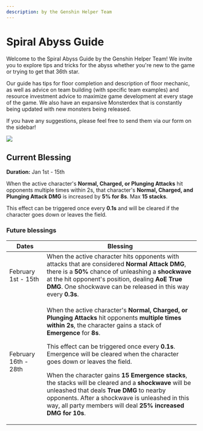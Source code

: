 ```yaml
---
description: by the Genshin Helper Team
---
```


# Spiral Abyss Guide

Welcome to the Spiral Abyss Guide by the Genshin Helper Team! We invite you to explore tips and tricks for the abyss whether you're new to the game or trying to get that 36th star.&#x20;

Our guide has tips for floor completion and description of floor mechanic, as well as advice on team building (with specific team examples) and resource investment advice to maximize game development at every stage of the game. We also have an expansive Monsterdex that is constantly being updated with new monsters being released.&#x20;

If you have any suggestions, please feel free to send them via our form on the sidebar!

![](.gitbook/assets/spiral\_abyss\_banner\_no\_text.jpg)

## Current Blessing

**Duration:** Jan 1st - 15th

When the active character's **Normal, Charged, or Plunging Attacks** hit opponents multiple times within 2s, that character's **Normal, Charged, and Plunging Attack DMG** is increased by **5% for 8s**. Max **15 stacks**.

This effect can be triggered once every **0.1s** and will be cleared if the character goes down or leaves the field.

### Future blessings

| Dates                | Blessing                                                                                                                                                                                                                                                                                                                                                                                                                                                                                                                                                                                                                                                                                                                 |
| -------------------- | ------------------------------------------------------------------------------------------------------------------------------------------------------------------------------------------------------------------------------------------------------------------------------------------------------------------------------------------------------------------------------------------------------------------------------------------------------------------------------------------------------------------------------------------------------------------------------------------------------------------------------------------------------------------------------------------------------------------------ |
| February 1st - 15th  | When the active character hits opponents with attacks that are considered **Normal Attack DMG**, there is a **50%** chance of unleashing a **shockwave** at the hit opponent's position, dealing **AoE True DMG**. One shockwave can be released in this way every **0.3s**.                                                                                                                                                                                                                                                                                                                                                                                                                                             |
| February 16th - 28th | <p>When the active character's <strong>Normal, Charged, or Plunging Attacks</strong> hit opponents <strong>multiple times within 2s</strong>, the character gains a stack of <strong>Emergence</strong> for <strong>8s</strong>. </p><p>This effect can be triggered once every <strong>0.1s</strong>. Emergence will be cleared when the character goes down or leaves the field. </p><p>When the character gains <strong>15 Emergence stacks</strong>, the stacks will be cleared and a <strong>shockwave</strong> will be unleashed that deals <strong>True DMG</strong> to nearby opponents. After a shockwave is unleashed in this way, all party members will deal <strong>25% increased DMG for 10s</strong>.</p> |
